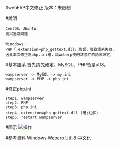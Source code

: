 #webERP中文修正
版本：未限制

#說明
```
CentOS、Ubuntu：
測試過沒問題

Winodows：
PHP「;extension=php_gettext.dll」影響，導致語系失效，
因此本次修正為php.ini檔，讓weberp使用該套件的語系設定，
```

#基本語系
首先請先確定，MySQL、PHP皆是utf8。
```
wampserver -> MySQL -> my.ini
wampserver -> PHP -> php.ini
```

#修正php.ini
```
step1. wampserver
step2. PHP
step3. php.ini
step4. extension=php_gettext.dll (用;註解)
step5. restart wampserver
```

#圖示
![操作](http://i.imgur.com/98Cp5aD.jpg)

#參考資料
[Windows Weberp Utf-8 中文化](http://job.achi.idv.tw/2009/08/11/windows-weberp-utf-8-%E4%B8%AD%E6%96%87%E5%8C%96/)

